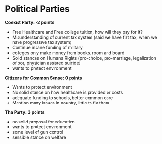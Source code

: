 # Political Parties

**Coexist Party: -2 points**

*   Free Healthcare and Free college tuition, how will they pay for it?
*   Misunderstanding of current tax system (said we have flat tax, when we have progressive tax system)
*   Continue insane funding of military
*   colleges only make money from books, room and board
*   Solid stances on Humans Rights (pro-choice, pro-marriage, legalization of pot, physician assisted suicide)
*   wants to protect environment

**Citizens for Common Sense: 0 points**

*   Wants to protect environment
*   No solid stance on how healthcare is provided or costs
*   adequate funding to schools, better common core
*   Mention many issues in country, little to fix them

**Tha Party: 3 points**

*   no solid proposal for education
*   wants to protect environment
*   some level of gun control
*   sensible stance on welfare

